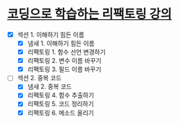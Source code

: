 # [코딩으로 학습하는 리팩토링 강의](https://www.inflearn.com/course/%EB%A6%AC%ED%8C%A9%ED%86%A0%EB%A7%81/dashboard) 

- [X] 섹션 1. 이해하기 힘든 이름
  - [X] 냄새 1. 이해하기 힘든 이름
  - [X] 리팩토링 1. 함수 선언 변경하기
  - [X] 리팩토링 2. 변수 이름 바꾸기
  - [X] 리팩토링 3. 필드 이름 바꾸기

- [ ] 섹션 2. 중복 코드
  - [X] 냄새 2. 중복 코드
  - [X] 리팩토링 4. 함수 추출하기
  - [X] 리팩토링 5. 코드 정리하기
  - [X] 리팩토링 6. 메소드 올리기
